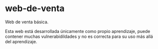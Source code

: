 # web-de-venta
Web de venta básica.

Esta web está desarrollada únicamente como propio aprendizaje, puede contener muchas vulnerabidildades y no es correcta para su uso más allá del aprendizaje.
